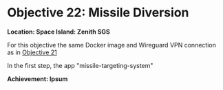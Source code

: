 # Objective 22: Missile Diversion
**Location: Space Island: Zenith SGS**

For this objective the same Docker image and Wireguard VPN connection as in [Objective 21](https://github.com/joergschwarzwaelder/hhc2023/tree/main/Objective-21)

In the first step, the app "missile-targeting-system"




**Achievement: Ipsum**
<!--stackedit_data:
eyJoaXN0b3J5IjpbLTE2NzMyOTg3NDksLTQ2NjI0MjMyMSwtMj
AxMDE5MjYzXX0=
-->